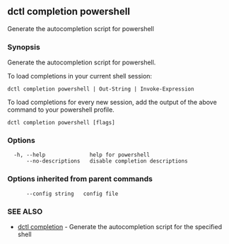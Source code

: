 ## dctl completion powershell

Generate the autocompletion script for powershell

### Synopsis

Generate the autocompletion script for powershell.

To load completions in your current shell session:

	dctl completion powershell | Out-String | Invoke-Expression

To load completions for every new session, add the output of the above command
to your powershell profile.


```
dctl completion powershell [flags]
```

### Options

```
  -h, --help              help for powershell
      --no-descriptions   disable completion descriptions
```

### Options inherited from parent commands

```
      --config string   config file
```

### SEE ALSO

* [dctl completion](dctl_completion.md)	 - Generate the autocompletion script for the specified shell

